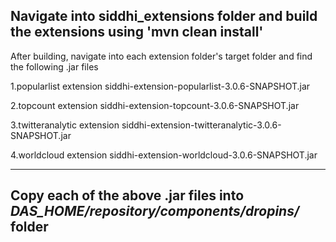 Navigate into siddhi_extensions folder and build the extensions using 'mvn clean install'
-----------------------------------------------------------------------------------------
After building, navigate into each extension folder's target folder and find the following .jar files

1.popularlist extension
siddhi-extension-popularlist-3.0.6-SNAPSHOT.jar

2.topcount extension
siddhi-extension-topcount-3.0.6-SNAPSHOT.jar

3.twitteranalytic extension
siddhi-extension-twitteranalytic-3.0.6-SNAPSHOT.jar

4.worldcloud extension
siddhi-extension-worldcloud-3.0.6-SNAPSHOT.jar

-------------------------------------------------------------
Copy each of the above .jar files into _DAS_HOME/repository/components/dropins/_ folder
-------------------------------------------------------------


